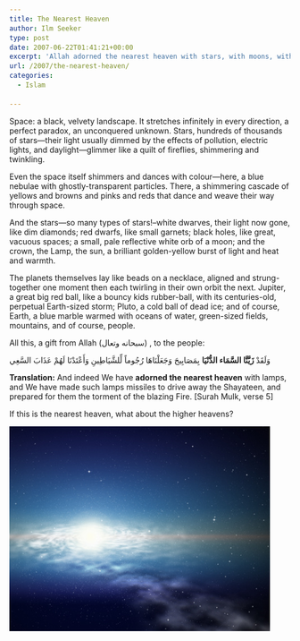 ```yaml
---
title: The Nearest Heaven
author: Ilm Seeker
type: post
date: 2007-06-22T01:41:21+00:00
excerpt: 'Allah adorned the nearest heaven with stars, with moons, with suns, with planets and nebulae and all sorts of celestial objects.  So what about the higher heavens?'
url: /2007/the-nearest-heaven/
categories:
  - Islam

---
```

Space: a black, velvety landscape. It stretches infinitely in every direction, a perfect paradox, an unconquered unknown. Stars, hundreds of thousands of stars—their light usually dimmed by the effects of pollution, electric lights, and daylight—glimmer like a quilt of fireflies, shimmering and twinkling.

Even the space itself shimmers and dances with colour—here, a blue nebulae with ghostly-transparent particles. There, a shimmering cascade of yellows and browns and pinks and reds that dance and weave their way through space.
  
And the stars—so many types of stars!&#8211;white dwarves, their light now gone, like dim diamonds; red dwarfs, like small garnets; black holes, like great, vacuous spaces; a small, pale reflective white orb of a moon; and the crown, the Lamp, the sun, a brilliant golden-yellow burst of light and heat and warmth.

The planets themselves lay like beads on a necklace, aligned and strung-together one moment then each twirling in their own orbit the next. Jupiter, a great big red ball, like a bouncy kids rubber-ball, with its centuries-old, perpetual Earth-sized storm; Pluto, a cold ball of dead ice; and of course, Earth, a blue marble warmed with oceans of water, green-sized fields, mountains, and of course, people.

All this, a gift from Allah (سبحانه وتعال) , to the people:

<div class="quran">
  وَلَقَدْ <strong>زَيَّنَّا السَّمَاء الدُّنْيَا</strong> بِمَصَابِيحَ وَجَعَلْنَاهَا رُجُوماً لِّلشَّيَاطِينِ وَأَعْتَدْنَا لَهُمْ عَذَابَ السَّعِي
</div>

**Translation:** And indeed We have **adorned the nearest heaven** with lamps, and We have made such lamps missiles to drive away the Shayateen, and prepared for them the torment of the blazing Fire. [Surah Mulk, verse 5]

If this is the nearest heaven, what about the higher heavens?

![The Milky Way Galaxy][1]

 [1]: /wp-content/uploads/milkyway.jpg